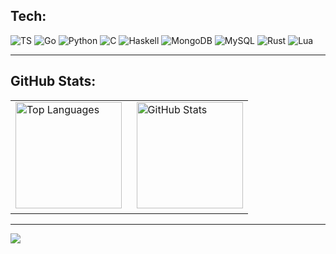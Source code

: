 ## Tech:
![TS](https://img.shields.io/badge/TypeScript-007ACC?style=for-the-badge&logo=typescript&logoColor=white)
![Go](https://img.shields.io/badge/Go-00ADD8?style=for-the-badge&logo=go&logoColor=white)
![Python](https://img.shields.io/badge/python-3670A0?style=for-the-badge&logo=python&logoColor=white)
![C](https://img.shields.io/badge/C-00599C?style=for-the-badge&logo=c&logoColor=white)
![Haskell](https://img.shields.io/badge/Haskell-5C4A9B?style=for-the-badge&logo=haskell&logoColor=white)
![MongoDB](https://img.shields.io/badge/MongoDB-%234ea94b.svg?style=for-the-badge&logo=mongodb&logoColor=white)
![MySQL](https://img.shields.io/badge/MySQL-005C84?style=for-the-badge&logo=mysql&logoColor=white)
![Rust](https://img.shields.io/badge/Rust-%23DEA584.svg?style=for-the-badge&logo=rust&logoColor=white)
![Lua](https://img.shields.io/badge/Lua-2C2D72?style=for-the-badge&logo=lua&logoColor=white)

---

## GitHub Stats:
<center>
  <table>
    <tr>
      <td>
        <img src="https://github-readme-stats.vercel.app/api/top-langs?username=0jc1&bg_color=2D2D2D&text_color=ffffff&title_color=F59E0B&layout=compact&langs_count=6&hide_border=true" height="170" alt="Top Languages">
        <img width="15">
        <img src="https://github-readme-stats.vercel.app/api?username=0jc1&bg_color=2D2D2D&text_color=ffffff&title_color=F59E0B&show_icons=true&hide_border=true" height="170" alt="GitHub Stats">
      </td>
    </tr>
  </table>
</center>

---

![](https://komarev.com/ghpvc/?username=0jc1&color=F59E0B)
